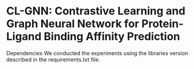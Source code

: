 # CL-GNN: Contrastive Learning and Graph Neural Network for Protein-Ligand Binding Affinity Prediction 
Dependencies
We conducted the experiments using the libraries version described in the requirements.txt file.
